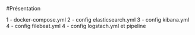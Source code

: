 #Présentation

1 - docker-compose.yml
2 - config elasticsearch.yml
3 - config kibana.yml
4 - config filebeat.yml
4 - config logstach.yml et pipeline
